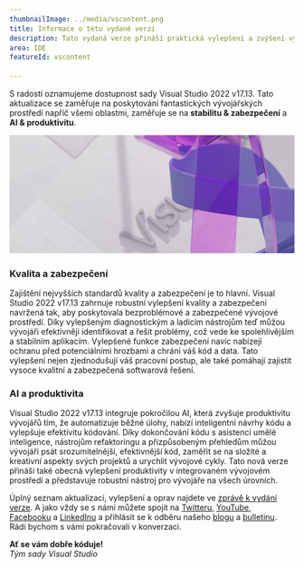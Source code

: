 ```yaml
---
thumbnailImage: ../media/vscontent.png
title: Informace o této vydané verzi
description: Tato vydaná verze přináší praktická vylepšení a zvýšení výkonu pro všechny vývojáře a úlohy.
area: IDE
featureId: vscontent

---
```



S radostí oznamujeme dostupnost sady Visual Studio 2022 v17.13. Tato aktualizace se zaměřuje na poskytování fantastických vývojářských prostředí napříč všemi oblastmi, zaměřuje se na **stabilitu & zabezpečení** a **AI & produktivitu**. 

![Hlavní banner](../media/hero.png)

### Kvalita a zabezpečení
Zajištění nejvyšších standardů kvality a zabezpečení je to hlavní. Visual Studio 2022 v17.13 zahrnuje robustní vylepšení kvality a zabezpečení navržená tak, aby poskytovala bezproblémové a zabezpečené vývojové prostředí. Díky vylepšeným diagnostickým a ladicím nástrojům teď můžou vývojáři efektivněji identifikovat a řešit problémy, což vede ke spolehlivějším a stabilním aplikacím. Vylepšené funkce zabezpečení navíc nabízejí ochranu před potenciálními hrozbami a chrání váš kód a data. Tato vylepšení nejen zjednodušují váš pracovní postup, ale také pomáhají zajistit vysoce kvalitní a zabezpečená softwarová řešení.

### AI a produktivita
Visual Studio 2022 v17.13 integruje pokročilou AI, která zvyšuje produktivitu vývojářů tím, že automatizuje běžné úlohy, nabízí inteligentní návrhy kódu a vylepšuje efektivitu kódování. Díky dokončování kódu s asistencí umělé inteligence, nástrojům refaktoringu a přizpůsobeným přehledům můžou vývojáři psát srozumitelnější, efektivnější kód, zaměřit se na složité a kreativní aspekty svých projektů a urychlit vývojové cykly. Tato nová verze přináší také obecná vylepšení produktivity v integrovaném vývojovém prostředí a představuje robustní nástroj pro vývojáře na všech úrovních.


Úplný seznam aktualizací, vylepšení a oprav najdete ve [zprávě k vydání verze](vscmd://Help.ReleaseNotes). A jako vždy se s námi můžete spojit na [Twitteru](https://twitter.com/VisualStudio), [YouTube](https://www.youtube.com/user/VisualStudio/featured), [Facebooku](https://www.facebook.com/visualstudio) a [LinkedInu](https://www.linkedin.com/showcase/microsoft-visual-studio) a přihlásit se k odběru našeho [blogu](https://devblogs.microsoft.com/visualstudio/) a [bulletinu](https://visualstudio.microsoft.com/dev-essentials). Rádi bychom s vámi pokračovali v konverzaci.

**Ať se vám dobře kóduje!**  
*Tým sady Visual Studio*
